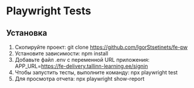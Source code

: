 # Playwright Tests

## Установка

1. Скопируйте проект:
   git clone https://github.com/IgorStsetinets/fe-pw
2. Установите зависимости: npm install
3. Добавьте файл .env с переменной URL приложения: APP_URL=https://fe-delivery.tallinn-learning.ee/signin
4. Чтобы запустить тесты, выполните команду: npx playwright test
5. Для просмотра отчета: npx playwright show-report







